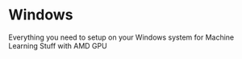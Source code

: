 # Windows
Everything you need to setup on your Windows system for Machine Learning Stuff with AMD GPU
